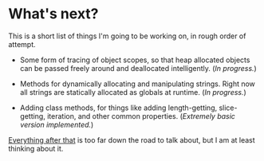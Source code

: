# What's next?

This is a short list of things I'm going to be working on, in rough order of attempt.

* Some form of tracing of object scopes, so that heap allocated objects can be passed freely around and deallocated intelligently. (*In progress.*)

* Methods for dynamically allocating and manipulating strings. Right now all strings are statically allocated as globals at runtime. (*In progress.*)

* Adding class methods, for things like adding length-getting, slice-getting, iteration, and other common properties. (*Extremely basic version implemented.*)

[Everything after that](mvp.md) is too far down the road to talk about, but I am at least thinking about it.
